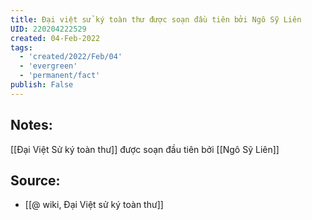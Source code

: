 ```yaml
---
title: Đại việt sử ký toàn thư được soạn đầu tiên bởi Ngô Sỹ Liên
UID: 220204222529
created: 04-Feb-2022
tags:
  - 'created/2022/Feb/04'
  - 'evergreen'
  - 'permanent/fact'
publish: False
---
```

## Notes:
[[Đại Việt Sử ký toàn thư]] được soạn đầu tiên bởi [[Ngô Sỹ Liên]]

## Source:
- [[@ wiki, Đại Việt sử ký toàn thư]]


